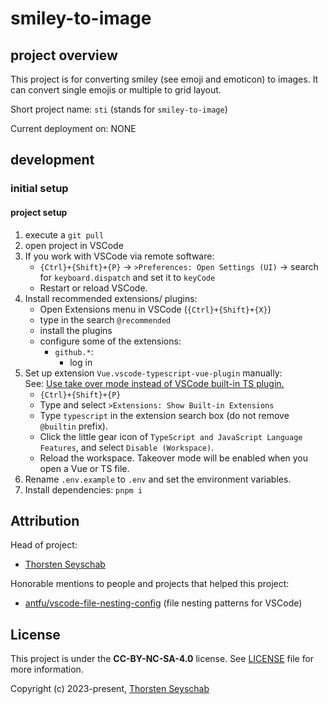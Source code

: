 # smiley-to-image

## project overview

This project is for converting smiley (see emoji and emoticon) to images. It can convert single emojis or multiple to grid layout.

Short project name: `sti` (stands for `smiley-to-image`)

Current deployment on: NONE

## development

### initial setup

#### project setup

1. execute a `git pull`
2. open project in VSCode
3. If you work with VSCode via remote software:
   - `{Ctrl}+{Shift}+{P}` -> `>Preferences: Open Settings (UI)` -> search for `keyboard.dispatch` and set it to `keyCode`
   - Restart or reload VSCode.
4. Install recommended extensions/ plugins:
   - Open Extensions menu in VSCode (`{Ctrl}+{Shift}+{X}`)
   - type in the search `@recommended`
   - install the plugins
   - configure some of the extensions:
     - `github.*`:
       - log in
5. Set up extension `Vue.vscode-typescript-vue-plugin` manually:  
   See: [Use take over mode instead of VSCode built-in TS plugin.](https://vuejs.org/guide/typescript/overview.html#volar-takeover-mode)
   - `{Ctrl}+{Shift}+{P}`
   - Type and select `>Extensions: Show Built-in Extensions`
   - Type `typescript` in the extension search box (do not remove `@builtin` prefix).
   - Click the little gear icon of `TypeScript and JavaScript Language Features`, and select `Disable (Workspace)`.
   - Reload the workspace. Takeover mode will be enabled when you open a Vue or TS file.
6. Rename `.env.example` to `.env` and set the environment variables.
7. Install dependencies: `pnpm i`

## Attribution

Head of project:

- [Thorsten Seyschab](https://todde.tv)

Honorable mentions to people and projects that helped this project:

- [antfu/vscode-file-nesting-config](https://github.com/antfu/vscode-file-nesting-config) (file nesting patterns for VSCode)

## License

This project is under the **CC-BY-NC-SA-4.0** license. See [LICENSE](LICENSE) file for more information.

Copyright (c) 2023-present, [Thorsten Seyschab](https://todde.tv)
